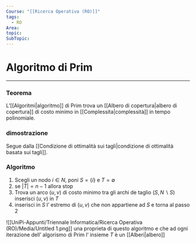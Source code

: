 ```yaml
---
Course: "[[Ricerca Operativa (RO)]]"
tags:
  - RO
Area: 
topic: 
SubTopic:
---
```


# Algoritmo di Prim
---

### Teorema

L’[[Algoritmi|algoritmo]] di Prim trova un [[Albero di copertura|albero di copertura]] di costo minimo in [[Complessita|complessità]] in tempo polinomiale.

### dimostrazione

Segue dalla [[Condizione di ottimalità sui tagli|condizione di ottimalità basata sui tagli]].

### Algoritmo

1. Scegli un nodo $i \in N$, poni $S = \{i\}$ e $T = \emptyset$
2. se $|T|= n-1$ allora stop
3. Trova un arco $(u,v)$ di costo minimo tra gli archi de taglio $(S,N \backslash S)$ inserisci $(u,v)$ in  $T$
4. inserisci in $S$ l’ estremo di $(u,v)$ che non appartiene ad $S$ e torna al passo $2$

![[UniPi-Appunti/Triennale Informatica/Ricerca Operativa (RO)/Media/Untitled 1.png]]
una proprieta di questo algoritmo e che ad ogni iterazione dell’ algorismo di Prim l‘ insieme  $T$ è un [[Alberi|albero]]

